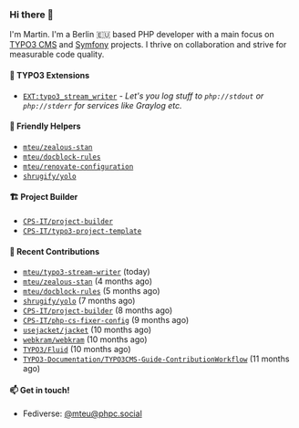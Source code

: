 ### Hi there 👋

I'm Martin. I'm a Berlin 🇪🇺 based PHP developer with a main focus on [TYPO3 CMS](https://typo3.org/) and [Symfony](https://symfony.com/) projects. I thrive on
collaboration and strive for measurable code quality.

#### 🧡 TYPO3 Extensions
- [`EXT:typo3_stream_writer`](https://github.com/mteu/typo3-stream-writer) - _Let's you log stuff to `php://stdout` or `php://stderr` for services like Graylog etc._

#### 🚜 Friendly Helpers

- [`mteu/zealous-stan`](https://github.com/mteu/zealous-stan)
- [`mteu/docblock-rules`](https://github.com/mteu/docblock-rules)
- [`mteu/renovate-configuration`](https://github.com/mteu/renovate-configuration)
- [`shrugify/yolo`](https://github.com/shrugify/yolo)

#### 🏗️ Project Builder

- [`CPS-IT/project-builder`](https://github.com/CPS-IT/project-builder)
- [`CPS-IT/typo3-project-template`](https://github.com/CPS-IT/typo3-project-template)

#### 👷 Recent Contributions


- [`mteu/typo3-stream-writer`](https://github.com/mteu/typo3-stream-writer) (today)
- [`mteu/zealous-stan`](https://github.com/mteu/zealous-stan) (4 months ago)
- [`mteu/docblock-rules`](https://github.com/mteu/docblock-rules) (5 months ago)
- [`shrugify/yolo`](https://github.com/shrugify/yolo) (7 months ago)
- [`CPS-IT/project-builder`](https://github.com/CPS-IT/project-builder) (8 months ago)
- [`CPS-IT/php-cs-fixer-config`](https://github.com/CPS-IT/php-cs-fixer-config) (9 months ago)
- [`usejacket/jacket`](https://github.com/usejacket/jacket) (10 months ago)
- [`webkram/webkram`](https://github.com/webkram/webkram) (10 months ago)
- [`TYPO3/Fluid`](https://github.com/TYPO3/Fluid) (10 months ago)
- [`TYPO3-Documentation/TYPO3CMS-Guide-ContributionWorkflow`](https://github.com/TYPO3-Documentation/TYPO3CMS-Guide-ContributionWorkflow) (11 months ago)

#### 📫 Get in touch!

- Fediverse: [@mteu@phpc.social](https://phpc.social/@mteu)
